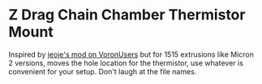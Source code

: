 # Z Drag Chain Chamber Thermistor Mount
Inspired by [jeoje's mod on VoronUsers](https://github.com/VoronDesign/VoronUsers/tree/master/printer_mods/jeoje/Z_Chain_Guide_Thermistor_Mount) but for 1515 extrusions like Micron
<br>
2 versions, moves the hole location for the thermistor, use whatever is convenient for your setup. Don't laugh at the file names.
